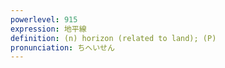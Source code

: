 ```yaml
---
powerlevel: 915
expression: 地平線
definition: (n) horizon (related to land); (P)
pronunciation: ちへいせん
---
```


